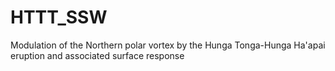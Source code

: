 # HTTT_SSW
Modulation of the Northern polar vortex by the Hunga Tonga-Hunga Ha'apai eruption and associated surface response 
